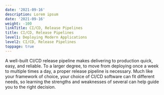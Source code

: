 ```yaml
---
date: '2021-09-16'
description: Lorem ipsum
date: '2021-09-16'
weight: -100
linkTitle: CI/CD, Release Pipelines
title: CI/CD, Release Pipelines
level1: Deploying Modern Applications
level2: CI/CD, Release Pipelines
toppage: true
---
```


A well-built CI/CD release pipeline makes delivering to production quick, easy, and reliable. To a larger degree, to move from deploying once a week to multiple times a day, a proper release pipeline is necessary. Much like your framework of choice, your choice of CI/CD software can fit different needs, so learning the strengths and weaknesses of several can help guide you to the right decision.